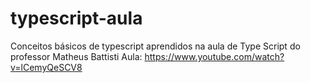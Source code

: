 # typescript-aula

Conceitos básicos de typescript aprendidos na aula de Type Script do professor Matheus Battisti
Aula: https://www.youtube.com/watch?v=lCemyQeSCV8
